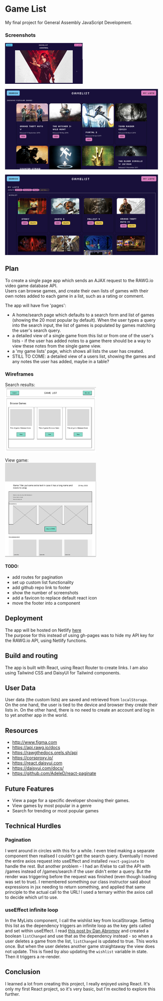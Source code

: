 # Game List

My final project for General Assembly JavaScript Development.

### Screenshots

![screenshot](./screenshots/ViewGame.gif)  

![screenshot](./screenshots/SearchResults.png)  

![screenshot](./screenshots/MyLists.png)


## Plan

To create a single page app which sends an AJAX request to the RAWG.io video game database API.  
Users can browse games, and create their own lists of games with their own notes added to each game in a list, such as a rating or comment.  

The app will have five 'pages': 
- A home/search page which defaults to a search form and list of games (showing the 20 most popular by default). When the user types a query into the search input, the list of games is populated by games matching the user's search query.  
- a detailed view of a single game from this list or from one of the user's lists - if the user has added notes to a game there should be a way to view these notes from the single game view. 
- a 'my game lists' page, which shows all lists the user has created.  
- STILL TO COME: a detailed view of a users list, showing the games and any notes the user has added, maybe in a table?  

### Wireframes

Search results:  
<img src="./screenshots/searchresults_wireframe.png" width="300">

View game:  
<img src="./screenshots/viewgame_wireframe.png" width="300">


#### TODO:

- add routes for pagination
- set up custom list functionality
- add github repo link to footer
- show the number of screenshots
- add a favicon to replace default react icon
- move the footer into a component

<!-- - add wireframes and screenshots to readme -->

## Deployment

The app will be hosted on Netlify [here](https://jsd-game-list.netlify.app/)  
The purpose for this instead of using gh-pages was to hide my API key for the RAWG.io API, using Netlify functions.  
 

## Build and routing

The app is built with React, using React Router to create links. I am also using Tailwind CSS and DaisyUI for Tailwind components.  

## User Data

User data (the custom lists) are saved and retrieved from  `localStorage`.  
On the one hand, the user is tied to the device and browser they create their lists in. On the other hand, there is no need to create an account and log in to yet another app in the world. 


## Resources

- http://www.figma.com
- https://api.rawg.io/docs
- https://rawgthedocs.orels.sh/api
- https://corsproxy.io/
- https://react.daisyui.com
- https://daisyui.com/docs/
- https://github.com/AdeleD/react-paginate


## Future Features

- View a page for a specific developer showing their games. 
- View games by most popular in a genre
- Search for trending or most popular games


## Technical Hurdles

### Pagination

I went around in circles with this for a while. I even tried making a separate component then realised I couldn't get the search query. Eventually I moved the entire axios request into useEffect and installed `react-paginate` to handle the rest. But another problem - I had an if/else to call the API with /games instead of /games/search if the user didn't enter a query. But the render was triggering before the request was finished (even though loading was set to true). I remembered something our class instructor said about expressions in jsx needing to return something, and applied that same principle to the actual call to the URL! I used a ternary within the axios call to decide which url to use. 

### useEffect infinite loop

In the MyLists component, I call the wishlist key from localStorage. Setting this list as the dependency triggers an infinite loop as the key gets called and set within useEffect. I read [this post by Dan Abromov](https://overreacted.io/a-complete-guide-to-useeffect/) and created a boolean `listChanged` and use that as the dependency instead - so when a user deletes a game from the list, `listChanged` is updated to true. This works once. But when the user deletes another game straightaway the view does not update. This is fixed by also updating the `wishlist` variable in state. Then it triggers a re-render.  

## Conclusion

I learned a lot from creating this project, I really enjoyed using React. It's only my first React project, so it's very basic, but I'm excited to explore this further. 
